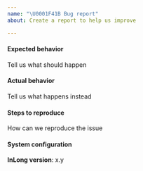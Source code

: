 ```yaml
---
name: "\U0001F41B Bug report"
about: Create a report to help us improve

---
```


<!--
Thanks for contributing to InLong!
Please explain your issue precisely, and if possible provide a reproducer
snippet (this helps resolve issues much quicker).
-->

#### Expected behavior

Tell us what should happen

#### Actual behavior

Tell us what happens instead

#### Steps to reproduce

How can we reproduce the issue

#### System configuration
**InLong version**: x.y


